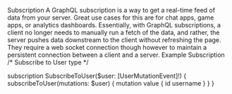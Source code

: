 Subscription
A GraphQL subscription is a way to get a real-time feed of data from your server. Great use cases for this are for chat apps, game apps, or analytics dashboards. Essentially, with GraphQL subscriptions, a client no longer needs to manually run a fetch of the data, and rather, the server pushes data downstream to the client without refreshing the page. They require a web socket connection though however to maintain a persistent connection between a client and a server.
Example Subscription
/* Subscribe to User type */

subscription SubscribeToUser($user: [UserMutationEvent]!) {
  subscribeToUser(mutations: $user) {
    mutation
    value {
      id
      username
    }
  }
}
